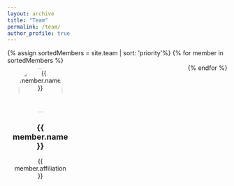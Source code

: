 ```yaml
---
layout: archive
title: "Team"
permalink: /team/
author_profile: true
---
```


<!-- My external stylesheet -->
<link rel="stylesheet" href="{{ base_path }}/assets/css/team.css">

<!-- Display team members -->
<div class="team-members flex-container" style="display: flex; flex-wrap: wrap; justify-content: space-between;">
    {% assign sortedMembers = site.team | sort: 'priority'%}
    {% for member in sortedMembers %}
        <div class="team-member" style="flex: 0 0 30%; box-sizing: border-box; padding: 10px; text-align: center;">
            <a href="{{ member.profile }}" target="_blank" rel="noopener noreferrer">
                <img src="{{ member.image }}" alt="{{ member.name }}" style="border-radius: 50%; width: 100px;">
            </a>
            <h2 style="font-size: 18px;">{{ member.name }}</h2>
            <p style="font-size: 14px;">{{ member.affiliation }}</p>
        </div>
    {% endfor %}
</div>
